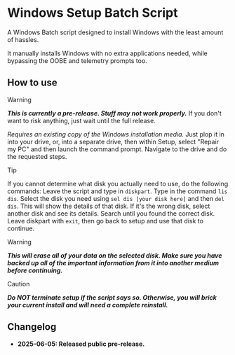 # Windows Setup Batch Script
A Windows Batch script designed to install Windows with the least amount of hassles.

It manually installs Windows with no extra applications needed, while bypassing the OOBE and telemetry prompts too.

## How to use
> [!WARNING]
> ***This is currently a pre-release. Stuff may not work properly.***
> If you don't want to risk anything, just wait until the full release.

_Requires an existing copy of the Windows installation media._
Just plop it in into your drive, or, into a separate drive, then within Setup, select "Repair my PC" and then launch the command prompt. Navigate to the drive and do the requested steps.

> [!TIP]
> If you cannot determine what disk you actually need to use, do the following commands:
> Leave the script and type in ```diskpart```.
> Type in the command ```lis dis```.
> Select the disk you need using ```sel dis [your disk here]``` and then ```del dis```. This will show the details of that disk.
> If it's the wrong disk, select another disk and see its details. Search until you found the correct disk.
> Leave diskpart with ```exit```, then go back to setup and use that disk to continue.

> [!WARNING]
> ***This will erase all of your data on the selected disk. Make sure you have backed up all of the important information from it into another medium before continuing.***

> [!CAUTION]
> ***Do NOT terminate setup if the script says so. Otherwise, you will brick your current install and will need a complete reinstall.***

## Changelog
- **2025-06-05: Released public pre-release.**
